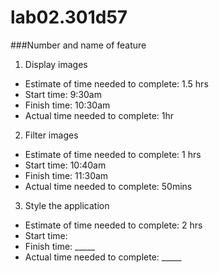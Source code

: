 # lab02.301d57

###Number and name of feature
1. Display images
* Estimate of time needed to complete: 1.5 hrs
* Start time: 9:30am
* Finish time: 10:30am
* Actual time needed to complete: 1hr

2. Filter images
* Estimate of time needed to complete: 1 hrs
* Start time: 10:40am
* Finish time: 11:30am
* Actual time needed to complete: 50mins

3. Style the application
* Estimate of time needed to complete: 2 hrs
* Start time:
* Finish time: _____
* Actual time needed to complete: _____

